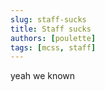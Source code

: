 ```yaml
---
slug: staff-sucks
title: Staff sucks
authors: [poulette]
tags: [mcss, staff]
---
```



yeah we known